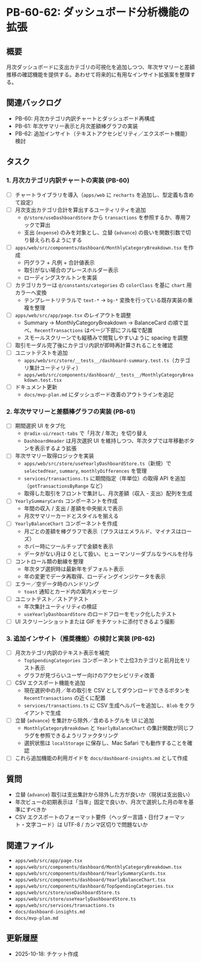 # PB-60-62: ダッシュボード分析機能の拡張

## 概要
月次ダッシュボードに支出カテゴリの可視化を追加しつつ、年次サマリーと差額推移の確認機能を提供する。あわせて将来的に有用なインサイト拡張案を整理する。

## 関連バックログ
- PB-60: 月次カテゴリ内訳チャートとダッシュボード再構成
- PB-61: 年次サマリー表示と月次差額棒グラフの実装
- PB-62: 追加インサイト（テキストアクセシビリティ／エクスポート機能）検討

## タスク

### 1. 月次カテゴリ内訳チャートの実装 (PB-60)
- [ ] チャートライブラリを導入（`apps/web` に `recharts` を追加し、型定義も含めて設定）
- [ ] 月次支出カテゴリ合計を算出するユーティリティを追加
  - `@/store/useDashboardStore` から `transactions` を参照するか、専用フックで算出
  - 支出 (`expense`) のみを対象とし、立替 (`advance`) の扱いを関数引数で切り替えられるようにする
- [ ] `apps/web/src/components/dashboard/MonthlyCategoryBreakdown.tsx` を作成
  - 円グラフ + 凡例 + 合計値表示
  - 取引がない場合のプレースホルダー表示
  - ローディングスケルトンを実装
- [ ] カテゴリカラーは `@/constants/categories` の `colorClass` を基に `chart` 用カラーへ変換
  - テンプレートリテラルで `text-*` → `bg-*` 変換を行っている既存実装の重複を整理
- [ ] `apps/web/src/app/page.tsx` のレイアウトを調整
  - Summary → MonthlyCategoryBreakdown → BalanceCard の順で並べ、`RecentTransactions` はページ下部にフル幅で配置
  - スモールスクリーンでも縦積みで閲覧しやすいように spacing を調整
- [ ] 取引モーダル完了後にカテゴリ内訳が即時再計算されることを確認
- [ ] ユニットテストを追加
  - `apps/web/src/store/__tests__/dashboard-summary.test.ts`（カテゴリ集計ユーティリティ）
  - `apps/web/src/components/dashboard/__tests__/MonthlyCategoryBreakdown.test.tsx`
- [ ] ドキュメント更新
  - `docs/mvp-plan.md` にダッシュボード改善のアウトラインを追記

### 2. 年次サマリーと差額棒グラフの実装 (PB-61)
- [ ] 期間選択 UI をタブ化
  - `@radix-ui/react-tabs` で「月次 / 年次」を切り替え
  - `DashboardHeader` は月次選択 UI を維持しつつ、年次タブでは年移動ボタンを表示するよう拡張
- [ ] 年次サマリー取得ロジックを実装
  - `apps/web/src/store/useYearlyDashboardStore.ts`（新規）で `selectedYear`, `summary`, `monthlyDifferences` を管理
  - `services/transactions.ts` に期間指定（年単位）の取得 API を追加（`getTransactionsByRange` など）
  - 取得した取引をフロントで集計し、月次差額（収入 - 支出）配列を生成
- [ ] `YearlySummaryCards` コンポーネントを作成
  - 年間の収入 / 支出 / 差額を中央揃えで表示
  - 月次サマリーカードとスタイルを揃える
- [ ] `YearlyBalanceChart` コンポーネントを作成
  - 月ごとの差額を棒グラフで表示（プラスはエメラルド、マイナスはローズ）
  - ホバー時にツールチップで金額を表示
  - データがない月は 0 として扱い、ヒューマンリーダブルなラベルを付与
- [ ] コントロール類の動線を整理
  - 年次タブ選択時は最新年をデフォルト表示
  - 年の変更でデータ再取得、ローディングインジケータを表示
- [ ] エラー／空データ時のハンドリング
  - `toast` 通知とカード内の案内メッセージ
- [ ] ユニットテスト／ストアテスト
  - 年次集計ユーティリティの検証
  - `useYearlyDashboardStore` のロードフローをモック化したテスト
- [ ] UI スクリーンショットまたは GIF をチケットに添付できるよう撮影

### 3. 追加インサイト（推奨機能）の検討と実装 (PB-62)
- [ ] 月次カテゴリ内訳のテキスト表示を補完
  - `TopSpendingCategories` コンポーネントで上位3カテゴリと前月比をリスト表示
  - グラフが見づらいユーザー向けのアクセシビリティ改善
- [ ] CSV エクスポート機能を追加
  - 現在選択中の月／年の取引を CSV としてダウンロードできるボタンを `RecentTransactions` の近くに配置
  - `services/transactions.ts` に CSV 生成ヘルパーを追加し、`Blob` をクライアントで生成
- [ ] 立替 (`advance`) を集計から除外／含めるトグルを UI に追加
  - `MonthlyCategoryBreakdown` と `YearlyBalanceChart` の集計関数が同じフラグを参照できるようリファクタリング
  - 選択状態は `localStorage` に保存し、Mac Safari でも動作することを確認
- [ ] これら追加機能の利用ガイドを `docs/dashboard-insights.md` として作成

## 質問
- 立替 (`advance`) 取引は支出集計から除外した方が良いか（現状は支出扱い）
- 年次ビューの初期表示は「当年」固定で良いか、月次で選択した月の年を基準にすべきか
- CSV エクスポートのフォーマット要件（ヘッダー言語・日付フォーマット・文字コード）は UTF-8 / カンマ区切りで問題ないか

## 関連ファイル
- `apps/web/src/app/page.tsx`
- `apps/web/src/components/dashboard/MonthlyCategoryBreakdown.tsx`
- `apps/web/src/components/dashboard/YearlySummaryCards.tsx`
- `apps/web/src/components/dashboard/YearlyBalanceChart.tsx`
- `apps/web/src/components/dashboard/TopSpendingCategories.tsx`
- `apps/web/src/store/useDashboardStore.ts`
- `apps/web/src/store/useYearlyDashboardStore.ts`
- `apps/web/src/services/transactions.ts`
- `docs/dashboard-insights.md`
- `docs/mvp-plan.md`

## 更新履歴
- 2025-10-18: チケット作成
